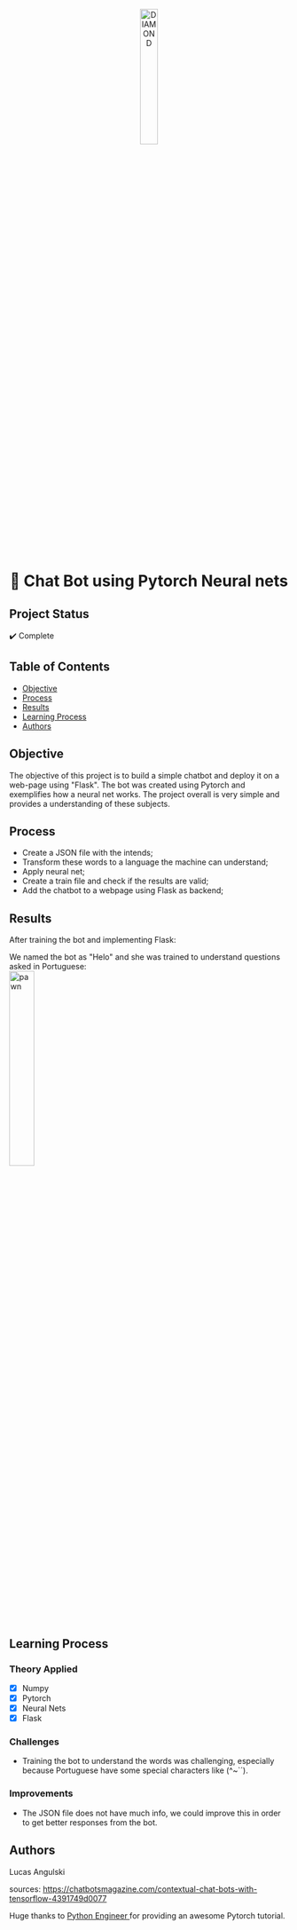 

<p align="center"><img src="https://cdn-icons-png.flaticon.com/512/2040/2040946.png" alt="DIAMOND" width="25%" border="0"><br /></p>


<h1 align="center"> 🤖 Chat Bot using Pytorch Neural nets </h1>

## Project Status
:heavy_check_mark: Complete

## Table of Contents 
- [Objective](#objective)
- [Process](#Process)
- [Results](#Results)
- [Learning Process](#Learning-Process)
- [Authors](#Authors)

## Objective

The objective of this project is to build a simple chatbot and deploy it on a web-page using "Flask".
The bot was created using Pytorch and exemplifies how a neural net works. The project overall is very simple and provides a understanding of these subjects.




## Process
- Create a JSON file with the intends;
- Transform these words to a language the machine can understand;
- Apply neural net;
- Create a train file and check if the results are valid;
- Add the chatbot to a webpage using Flask as backend;


## Results
After training the bot and implementing Flask:


     
We named the bot as "Helo" and she was trained to understand questions asked in Portuguese:
<br>
<img src="https://user-images.githubusercontent.com/85833899/140935335-9855d0a5-4021-4fc4-ada1-34d26e4ff246.PNG" alt="pawn" width="30%" border="0">


## Learning Process

### Theory Applied
- [x] Numpy
- [x] Pytorch
- [x] Neural Nets
- [x] Flask

### Challenges
- Training the bot to understand the words was challenging, especially because Portuguese have some special characters like (^~`´).

### Improvements
 - The JSON file does not have much info, we could improve this in order to get better responses from the bot.
 

## Authors
Lucas Angulski <br>

  
  sources: https://chatbotsmagazine.com/contextual-chat-bots-with-tensorflow-4391749d0077
  
  Huge thanks to <a href="https://www.youtube.com/channel/UCbXgNpp0jedKWcQiULLbDTA" target='_blank'>Python Engineer </a> for providing an awesome Pytorch tutorial.
  

  
  

